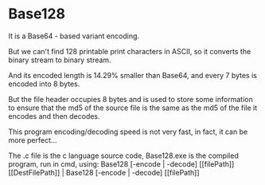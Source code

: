 Base128
=======

It is a Base64 - based variant encoding.

But we can't find 128 printable print characters in ASCII, so it converts the binary stream to binary stream.

And its encoded length is 14.29% smaller than Base64, and every 7 bytes is encoded into 8 bytes.

But the file header occupies 8 bytes and is used to store some information to ensure that the md5 of the source file is the same as the md5 of the file it encodes and then decodes.

This program encoding/decoding speed is not very fast, in fact, it can be more perfect...

The .c file is the c language source code, Base128.exe is the compiled program, run in cmd, using:
Base128 [-encode | -decode] [[filePath]] [[DestFilePath]] |
Base128 [-encode | -decode] [[filePath]]